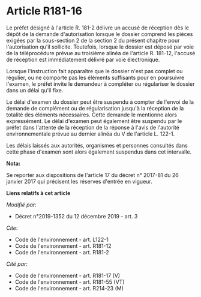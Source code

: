 # Article R181-16

Le préfet désigné à l'article R. 181-2 délivre un accusé de réception dès le dépôt de la demande d'autorisation lorsque le
dossier comprend les pièces exigées par la sous-section 2 de la section 2 du présent chapitre pour l'autorisation qu'il
sollicite. Toutefois, lorsque le dossier est déposé par voie de la téléprocédure prévue au troisième alinéa de l'article R.
181-12, l'accusé de réception est immédiatement délivré par voie électronique. 

Lorsque l'instruction fait apparaître que le dossier n'est pas complet ou régulier, ou ne comporte pas les éléments
suffisants pour en poursuivre l'examen, le préfet invite le demandeur à compléter ou régulariser le dossier dans un délai
qu'il fixe. 

Le délai d'examen du dossier peut être suspendu à compter de l'envoi de la demande de complément ou de régularisation jusqu'à
la réception de la totalité des éléments nécessaires. Cette demande le mentionne alors expressément. Le délai d'examen peut
également être suspendu par le préfet dans l'attente de la réception de la réponse à l'avis de l'autorité environnementale
prévue au dernier alinéa du V de l'article L. 122-1. 

Les délais laissés aux autorités, organismes et personnes consultés dans cette phase d'examen sont alors également suspendus
dans cet intervalle.

**Nota:**

Se reporter aux dispositions de l'article 17 du décret n° 2017-81 du 26 janvier 2017 qui précisent les réserves d'entrée en
vigueur.

**Liens relatifs à cet article**

_Modifié par_:

  - Décret n°2019-1352 du 12 décembre 2019 - art. 3

_Cite_:

  - Code de l'environnement - art. L122-1
  - Code de l'environnement - art. R181-12
  - Code de l'environnement - art. R181-2

_Cité par_:

  - Code de l'environnement - art. R181-17 (V)
  - Code de l'environnement - art. R181-55 (VT)
  - Code de l'environnement - art. R214-23 (M)

